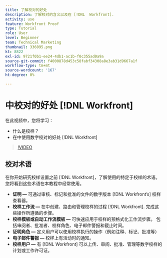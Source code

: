```yaml
---
title: 了解校对的好处
description: 了解校对的含义以及在 [!DNL  Workfront].
activity: use
feature: Workfront Proof
type: Tutorial
role: User
level: Beginner
team: Technical Marketing
thumbnail: 336095.png
kt: 8822
exl-id: 9721f0b1-ee24-4db1-ac1b-f0c355ad0a9a
source-git-commit: f4000878d453c58fabf34308a8e3ab31d9667a1f
workflow-type: tm+mt
source-wordcount: '167'
ht-degree: 0%

---
```


# 中校对的好处 [!DNL Workfront]

在此视频中，您将学习：

* 什么是校样？
* 在中使用数字校对的好处 [!DNL Workfront]

>[!VIDEO](https://video.tv.adobe.com/v/336095/?quality=12)

## 校对术语

在你开始研究校样设置之前 [!DNL  Workfront]，了解使用的特定于校样的术语。 您将看到这些术语在本教程中经常使用。

* **证明 —** 可通过审核、标记和批准的文件的数字版本 [!DNL Workfront’s] 校样查看器。
* **校样工作流 —** 在中创建、路由和管理校样的过程 [!DNL Workfront]. 完成这些操作所遵循的步骤。
* **校样模板或自动工作流模板 —** 可快速应用于校样的预格式化工作流步骤。 包括审阅者、批准者、校样角色、电子邮件警报和截止时间。
* **证明角色 —** 定义用户可以使用校样执行的操作（例如注释、标记、批准等）
* **电子邮件警报 —** 校样上有活动时的通知。
* **校样用户 —** 有 [!DNL Workfront] 可以上传、审阅、批准、管理等数字校样的计划或工作许可证。

<!--
For a complete list of [!DNL Workfront] proof terms, download this guide.
-->
